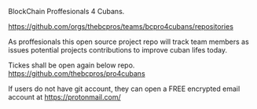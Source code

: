 BlockChain Proffesionals 4 Cubans.

https://github.com/orgs/thebcpros/teams/bcpro4cubans/repositories

As proffesionals this open source project repo will track team members as issues potential projects contributions to improve cuban lifes today.

Tickes shall be open again below repo. https://github.com/thebcpros/pro4cubans

If users do not have git account, they can open a FREE encrypted email account at https://protonmail.com/
